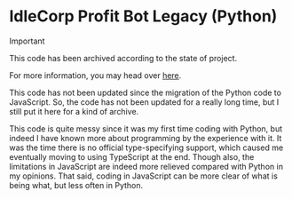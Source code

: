 # IdleCorp Profit Bot Legacy (Python)

> [!IMPORTANT]
> This code has been archived according to the state of project.
> 
> For more information, you may head over [here](https://github.com/AnvilloyDevStudio/IdleCorp-Profit-Bot).

This code has not been updated since the migration of the Python code to
JavaScript. So, the code has not been updated for a really long time,
but I still put it here for a kind of archive.

This code is quite messy since it was my first time coding with Python, but indeed I have
known more about programming by the experience with it. It was the time there is no official
type-specifying support, which caused me eventually moving to using TypeScript at the end.
Though also, the limitations in JavaScript are indeed more relieved compared with Python
in my opinions. That said, coding in JavaScript can be more clear of what is being what,
but less often in Python.
